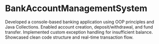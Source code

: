 # BankAccountManagementSystem
Developed a console-based banking application using OOP principles and Java Collections. Enabled account creation, deposit/withdrawal, and fund transfer. Implemented custom exception handling for insufficient balance. Showcased clean code structure and real-time transaction flow.
